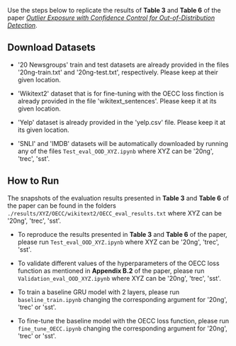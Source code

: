 Use the steps below to replicate the results of <b>Table 3</b> and <b>Table 6</b> of the paper [_Outlier Exposure with Confidence Control for Out-of-Distribution Detection_](https://arxiv.org/abs/1906.03509).

## Download Datasets
* '20 Newsgroups' train and test datasets are already provided in the files '20ng-train.txt' and '20ng-test.txt', respectively. Please keep at their given location. 

* 'Wikitext2' dataset that is for fine-tuning with the OECC loss finction is already provided in the file 'wikitext_sentences'. Please keep it at its given location.

* 'Yelp' dataset is already provided in the 'yelp.csv' file. Please keep it at its given location.

* 'SNLI' and 'IMDB' datasets will be automatically downloaded by running any of the files `Test_eval_OOD_XYZ.ipynb` where XYZ can be '20ng', 'trec', 'sst'.

## How to Run
The snapshots of the evaluation results presented in <b>Table 3</b> and <b>Table 6</b> of the paper can be found in the folders `./results/XYZ/OECC/wikitext2/OECC_eval_results.txt` where XYZ can be '20ng', 'trec', 'sst'. 

* To reproduce the results presented in <b>Table 3</b> and <b>Table 6</b> of the paper, please run `Test_eval_OOD_XYZ.ipynb` where XYZ can be '20ng', 'trec', 'sst'. 

* To validate different values of the hyperparameters of the OECC loss function as mentioned in <b>Appendix B.2</b> of the paper, please run `Validation_eval_OOD_XYZ.ipynb` where XYZ can be '20ng', 'trec', 'sst'. 

* To train a baseline GRU model with 2 layers, please run `baseline_train.ipynb` changing the corresponding argument for '20ng', 'trec' or 'sst'.

* To fine-tune the baseline model with the OECC loss function, please run `fine_tune_OECC.ipynb` changing the corresponding argument for '20ng', 'trec' or 'sst'.
